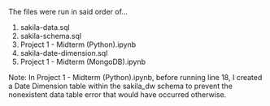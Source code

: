 The files were run in said order of...

1. sakila-data.sql
2. sakila-schema.sql
3. Project 1 - Midterm (Python).ipynb
4. sakila-date-dimension.sql
5. Project 1 - Midterm (MongoDB).ipynb <br>

Note: In Project 1 - Midterm (Python).ipynb, before running line 18, I created a Date Dimension table within the sakila_dw schema to prevent the nonexistent data table error that would have occurred otherwise.
